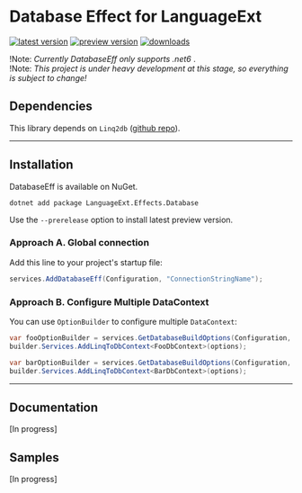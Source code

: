 # Database Effect for LanguageExt

[![latest version](https://img.shields.io/nuget/v/LanguageExt.Effects.Database)](https://www.nuget.org/packages/LanguageExt.Effects.Database) [![preview version](https://img.shields.io/nuget/vpre/LanguageExt.Effects.Database)](https://www.nuget.org/packages/LanguageExt.Effects.Database/absoluteLatest) [![downloads](https://img.shields.io/nuget/dt/LanguageExt.Effects.Database)](https://www.nuget.org/packages/LanguageExt.Effects.Database)

!Note:
*Currently DatabaseEff only supports .net6* .   
!Note:
*This project is under heavy development at this stage, so everything is subject to change!*

## Dependencies
This library depends on `Linq2db` ([github repo](https://github.com/linq2db/linq2db)).

---

## Installation
DatabaseEff is available on NuGet.  

```
dotnet add package LanguageExt.Effects.Database
```
Use the `--prerelease` option to install latest preview version.

### Approach A. Global connection
Add this line to your project's startup file:
```csharp
services.AddDatabaseEff(Configuration, "ConnectionStringName");
```

### Approach B. Configure Multiple DataContext
You can use `OptionBuilder` to configure multiple `DataContext`:
```csharp
var fooOptionBuilder = services.GetDatabaseBuildOptions(Configuration, "FooConnectionString");
builder.Services.AddLinqToDbContext<FooDbContext>(options);

var barOptionBuilder = services.GetDatabaseBuildOptions(Configuration, "BarConnectionString");
builder.Services.AddLinqToDbContext<BarDbContext>(options);
```

---

## Documentation
[In progress]

## Samples
[In progress]
